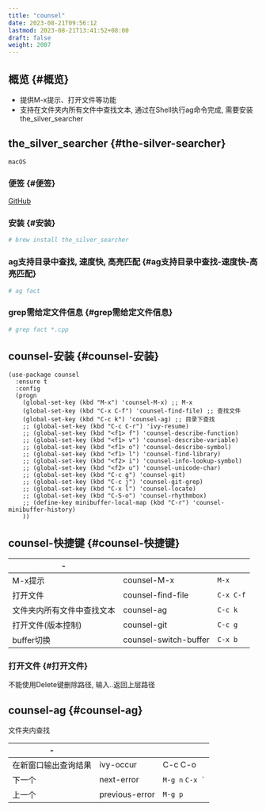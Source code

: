```yaml
---
title: "counsel"
date: 2023-08-21T09:56:12
lastmod: 2023-08-21T13:41:52+08:00
draft: false
weight: 2007
---
```


## 概览 {#概览}

-   提供M-x提示、打开文件等功能 <br/>
-   支持在文件夹内所有文件中查找文本, 通过在Shell执行ag命令完成, 需要安装the_silver_searcher <br/>


## the_silver_searcher {#the-silver-searcher}

`macOS` <br/>


### 便签 {#便签}

[GitHub](https://github.com/ggreer/the_silver_searcher) <br/>


### 安装 {#安装}

```bash
# brew install the_silver_searcher
```


### ag支持目录中查找, 速度快, 高亮匹配 {#ag支持目录中查找-速度快-高亮匹配}

```bash
# ag fact
```


### grep需给定文件信息 {#grep需给定文件信息}

```bash
# grep fact *.cpp
```


## counsel-安装 {#counsel-安装}

```elisp
(use-package counsel
  :ensure t
  :config
  (progn
    (global-set-key (kbd "M-x") 'counsel-M-x) ;; M-x
    (global-set-key (kbd "C-x C-f") 'counsel-find-file) ;; 查找文件
    (global-set-key (kbd "C-c k") 'counsel-ag) ;; 目录下查找
    ;; (global-set-key (kbd "C-c C-r") 'ivy-resume)          
    ;; (global-set-key (kbd "<f1> f") 'counsel-describe-function)
    ;; (global-set-key (kbd "<f1> v") 'counsel-describe-variable)
    ;; (global-set-key (kbd "<f1> o") 'counsel-describe-symbol)
    ;; (global-set-key (kbd "<f1> l") 'counsel-find-library)
    ;; (global-set-key (kbd "<f2> i") 'counsel-info-lookup-symbol)
    ;; (global-set-key (kbd "<f2> u") 'counsel-unicode-char)
    ;; (global-set-key (kbd "C-c g") 'counsel-git)
    ;; (global-set-key (kbd "C-c j") 'counsel-git-grep)
    ;; (global-set-key (kbd "C-x l") 'counsel-locate)
    ;; (global-set-key (kbd "C-S-o") 'counsel-rhythmbox)
    ;; (define-key minibuffer-local-map (kbd "C-r") 'counsel-minibuffer-history)
    ))
```


## counsel-快捷键 {#counsel-快捷键}

| -             |                       |           |
|---------------|-----------------------|-----------|
| M-x提示       | counsel-M-x           | `M-x`     |
| 打开文件      | counsel-find-file     | `C-x C-f` |
| 文件夹内所有文件中查找文本 | counsel-ag            | `C-c k`   |
| 打开文件(版本控制) | counsel-git           | `C-c g`   |
| buffer切换    | counsel-switch-buffer | `C-x b`   |


### 打开文件 {#打开文件}

不能使用Delete键删除路径, 输入..返回上层路径 <br/>


## counsel-ag {#counsel-ag}

文件夹内查找 <br/>

| -          |                |                     |
|------------|----------------|---------------------|
| 在新窗口输出查询结果 | ivy-occur      | C-c C-o             |
| 下一个     | next-error     | `M-g n` `` C-x ` `` |
| 上一个     | previous-error | `M-g p`             |

